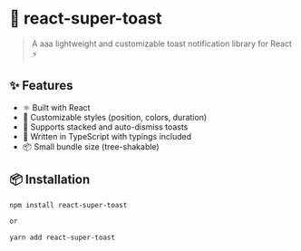 # 🚀 react-super-toast

> A aaa lightweight and customizable toast notification library for React ⚡

## ✨ Features

- ⚛️ Built with React
- 🎨 Customizable styles (position, colors, duration)
- 🔄 Supports stacked and auto-dismiss toasts
- 🧠 Written in TypeScript with typings included
- 📦 Small bundle size (tree-shakable)

## 📦 Installation

```bash
npm install react-super-toast

or

yarn add react-super-toast
```

